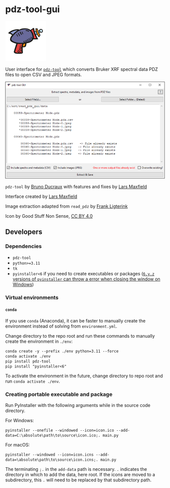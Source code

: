 # pdz-tool-gui
![Logo for pdz-tool GUI, an illustration of a sci-fi ray-blaster.](source/icon.svg)

User interface for [`pdz-tool`](https://github.com/bducraux/pdz-tool) which converts Bruker XRF spectral data PDZ files to open CSV and JPEG formats.

![Interface of pdz-tool GUI showing a folder of PDZs files and their output spectra and image files.](source/screenshot.png)

`pdz-tool` by [Bruno Ducraux](https://github.com/bducraux)
with features and fixes by [Lars Maxfield](https://github.com/larsmaxfield)

Interface created by [Lars Maxfield](https://github.com/larsmaxfield)

Image extraction adapted from `read_pdz` by [Frank Ligterink](https://github.com/fligt)

Icon by Good Stuff Non Sense, [CC BY 4.0](https://creativecommons.org/licenses/by/4.0/)


## Developers

### Dependencies

 - `pdz-tool`
 - `python>=3.11`
 - `tk`
 - `pyinstaller<6` if you need to create executables or packages ([`6.y.z` versions of `pyinstaller` can throw a error when closing the window on Windows](https://stackoverflow.com/questions/60502431/files-built-using-pyinstaller-onefile-no-longer-deletes-their-temporary-mei-d))


### Virtual environments

#### `conda`

If you use `conda` (Anaconda), it can be faster to manually create the environment instead of solving from `environment.yml`.

Change directory to the repo root and run these commands to manually create the environment in `./env`:

````
conda create -y --prefix ./env python=3.11 --force
conda activate ./env
pip install pdz-tool
pip install "pyinstaller<6"
````

To activate the environment in the future, change directory to repo root and run `conda activate ./env`. 


### Creating portable executable and package

Run PyInstaller with the following arguments while in the source code directory.

For Windows:

```
pyinstaller --onefile --windowed --icon=icon.ico --add-data=C:\absolute\path\to\source\icon.ico;. main.py
```

For macOS:

```
pyinstaller --windowed --icon=icon.icns --add-data=\absolute\path\to\source\icon.icns;. main.py
```

The terminating `;.` in the `add-data` path is necessary.
`.` indicates the directory in which to add the data, here root.
If the icons are moved to a subdirectory, this `.` will need to be replaced by
that subdirectory path.
